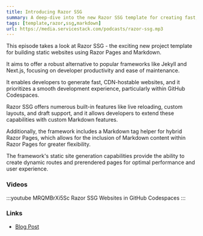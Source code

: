 ```yaml
---
title: Introducing Razor SSG
summary: A deep-dive into the new Razor SSG template for creating fast, beautiful statically rendered Razor Websites & Blogs
tags: [template,razor,ssg,markdown]
url: https://media.servicestack.com/podcasts/razor-ssg.mp3   
---
```


This episode takes a look at Razor SSG - the exciting new project template for building static 
websites using Razor Pages and Markdown. 

It aims to offer a robust alternative to popular frameworks like Jekyll and Next.js, focusing 
on developer productivity and ease of maintenance. 

It enables developers to generate fast, CDN-hostable websites, and it prioritizes a 
smooth development experience, particularly within GitHub Codespaces. 

Razor SSG offers numerous built-in features like live reloading, custom layouts, and draft support, 
and it allows developers to extend these capabilities with custom Markdown features. 

Additionally, the framework includes a Markdown tag helper for hybrid Razor Pages, 
which allows for the inclusion of Markdown content within Razor Pages for greater flexibility. 

The framework's static site generation capabilities provide the ability to create dynamic routes 
and prerendered pages for optimal performance and user experience.

### Videos

:::youtube MRQMBrXi5Sc
Razor SSG Websites in GitHub Codespaces
:::

### Links

- [Blog Post](/posts/razor-ssg)
